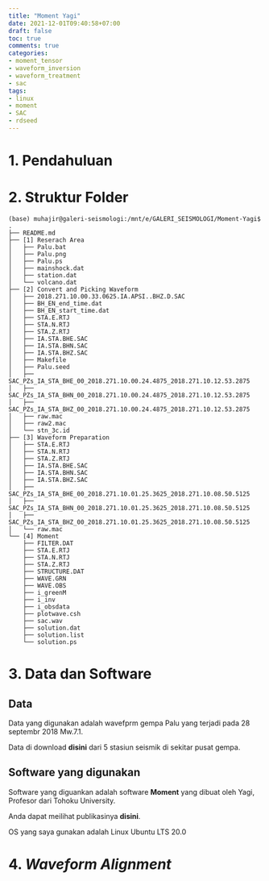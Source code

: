 ```yaml
---
title: "Moment Yagi"
date: 2021-12-01T09:40:58+07:00
draft: false
toc: true
comments: true
categories:
- moment_tensor
- waveform_inversion
- waveform_treatment
- sac
tags:
- linux
- moment
- SAC
- rdseed
---
```


# 1. Pendahuluan

# 2. Struktur Folder 

	(base) muhajir@galeri-seismologi:/mnt/e/GALERI_SEISMOLOGI/Moment-Yagi$ 
	.
	├── README.md
	├── [1] Reserach Area
	│   ├── Palu.bat
	│   ├── Palu.png
	│   ├── Palu.ps
	│   ├── mainshock.dat
	│   ├── station.dat
	│   └── volcano.dat
	├── [2] Convert and Picking Waveform
	│   ├── 2018.271.10.00.33.0625.IA.APSI..BHZ.D.SAC
	│   ├── BH_EN_end_time.dat
	│   ├── BH_EN_start_time.dat
	│   ├── STA.E.RTJ
	│   ├── STA.N.RTJ
	│   ├── STA.Z.RTJ
	│   ├── IA.STA.BHE.SAC
	│   ├── IA.STA.BHN.SAC
	│   ├── IA.STA.BHZ.SAC
	│   ├── Makefile
	│   ├── Palu.seed
	│   ├── SAC_PZs_IA_STA_BHE_00_2018.271.10.00.24.4875_2018.271.10.12.53.2875
	│   ├── SAC_PZs_IA_STA_BHN_00_2018.271.10.00.24.4875_2018.271.10.12.53.2875
	│   ├── SAC_PZs_IA_STA_BHZ_00_2018.271.10.00.24.4875_2018.271.10.12.53.2875
	│   ├── raw.mac
	│   ├── raw2.mac
	│   └── stn_3c.id
	├── [3] Waveform Preparation
	│   ├── STA.E.RTJ
	│   ├── STA.N.RTJ
	│   ├── STA.Z.RTJ
	│   ├── IA.STA.BHE.SAC
	│   ├── IA.STA.BHN.SAC
	│   ├── IA.STA.BHZ.SAC
	│   ├── SAC_PZs_IA_STA_BHE_00_2018.271.10.01.25.3625_2018.271.10.08.50.5125
	│   ├── SAC_PZs_IA_STA_BHN_00_2018.271.10.01.25.3625_2018.271.10.08.50.5125
	│   ├── SAC_PZs_IA_STA_BHZ_00_2018.271.10.01.25.3625_2018.271.10.08.50.5125
	│   └── raw.mac
	└── [4] Moment
		├── FILTER.DAT
		├── STA.E.RTJ
		├── STA.N.RTJ
		├── STA.Z.RTJ
		├── STRUCTURE.DAT
		├── WAVE.GRN
		├── WAVE.OBS
		├── i_greenM
		├── i_inv
		├── i_obsdata
		├── plotwave.csh
		├── sac.wav
		├── solution.dat
		├── solution.list
		└── solution.ps
		
		
# 3. Data dan Software

## Data

Data yang digunakan adalah wavefprm gempa Palu yang terjadi pada 28 septembr 2018 Mw.7.1.

Data di download **disini** dari 5 stasiun seismik di sekitar pusat gempa. 



## Software yang digunakan 

Software yang diguankan adalah software **Moment** yang dibuat oleh Yagi, Profesor dari Tohoku University. 

Anda dapat meilihat publikasinya **disini**.

OS yang saya gunakan adalah Linux Ubuntu LTS 20.0

# 4. *Waveform Alignment*
		